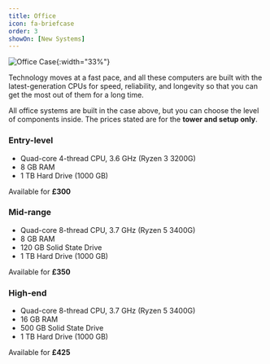 ```yaml
---
title: Office
icon: fa-briefcase
order: 3
showOn: [New Systems]
---
```


![Office Case](./images/office.png){:width="33%"}

Technology moves at a fast pace, and all these computers are built with the latest-generation CPUs for speed, reliability, and longevity so that you can get the most out of them for a long time.

All office systems are built in the case above, but you can choose the level of components inside. The prices stated are for the **tower and setup only**.


### Entry-level

 - Quad-core 4-thread CPU, 3.6 GHz (Ryzen 3 3200G)
 - 8 GB RAM
 - 1 TB Hard Drive (1000 GB)

 Available for **£300**

### Mid-range

 - Quad-core 8-thread CPU, 3.7 GHz (Ryzen 5 3400G)
 - 8 GB RAM
 - 120 GB Solid State Drive
 - 1 TB Hard Drive (1000 GB)

 Available for **£350**

### High-end

 - Quad-core 8-thread CPU, 3.7 GHz (Ryzen 5 3400G)
 - 16 GB RAM
 - 500 GB Solid State Drive
 - 1 TB Hard Drive (1000 GB)

 Available for **£425**